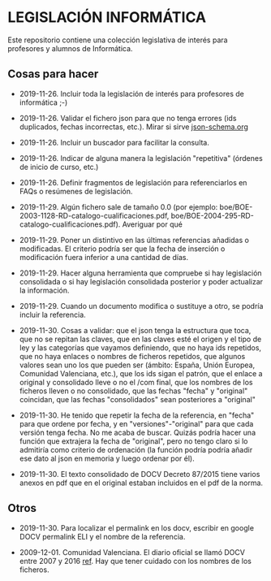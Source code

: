 # LEGISLACIÓN INFORMÁTICA

Este repositorio contiene una colección legislativa de interés para profesores y alumnos de Informática.

## Cosas para hacer

-   2019-11-26. Incluir toda la legislación de interés para profesores de informática ;-)

-   2019-11-26. Validar el fichero json para que no tenga errores (ids duplicados, fechas incorrectas, etc.). Mirar si sirve [json-schema.org](https://json-schema.org/)

-   2019-11-26. Incluir un buscador para facilitar la consulta.

-   2019-11-26. Indicar de alguna manera la legislación "repetitiva" (órdenes de inicio de curso, etc.)

-   2019-11-26. Definir fragmentos de legislación para referenciarlos en FAQs o resúmenes de legislación.

-   2019-11-29. Algún fichero sale de tamaño 0.0 (por ejemplo: boe/BOE-2003-1128-RD-catalogo-cualificaciones.pdf, boe/BOE-2004-295-RD-catalogo-cualificaciones.pdf). Averiguar por qué

-   2019-11-29. Poner un distintivo en las últimas referencias añadidas o modificadas. El criterio podría ser que la fecha de inserción o modificación fuera inferior a una cantidad de días.

-   2019-11-29. Hacer alguna herramienta que compruebe si hay legislación consolidada o si hay legislación consolidada posterior y poder actualizar la información.

-   2019-11-29. Cuando un documento modifica o sustituye a otro, se podría incluir la referencia.

-   2019-11-30. Cosas a validar: que el json tenga la estructura que toca, que no se repitan las claves, que en las claves esté el origen y el tipo de ley y las categorías que vayamos definiendo, que no haya ids repetidos, que no haya enlaces o nombres de ficheros repetidos, que algunos valores sean uno los que pueden ser (ámbito: España, Unión Europea, Comunidad Valenciana, etc.), que los ids sigan el patrón, que el enlace a original y consolidado lleve o no el /com final, que los nombres de los ficheros lleven o no consolidado, que las fechas "fecha" y "original" coincidan, que las fechas "consolidados" sean posteriores a "original"

-   2019-11-30. He tenido que repetir la fecha de la referencia, en "fecha" para que ordene por fecha, y en "versiones"-"original" para que cada versión tenga fecha. No me acaba de buscar. Quizás podría hacer una función que extrajera la fecha de "original", pero no tengo claro si lo admitiría como criterio de ordenación (la función podría podría añadir ese dato al json en memoria y luego ordenar por él).

-   2019-11-30. El texto consolidado de DOCV Decreto 87/2015 tiene varios anexos en pdf que en el original estaban incluidos en el pdf de la norma.

## Otros

-   2019-11-30. Para localizar el permalink en los docv, escribir en google DOCV permalink ELI y el nombre de la referencia.

-   2009-12-01. Comunidad Valenciana. El diario oficial se llamó DOCV entre 2007 y 2016 [ref](https://valenciaplaza.com/el-docv-recupera-la-denominacion-de-generalitat-valenciana-desde-manana). Hay que tener cuidado con los nombres de los ficheros.
